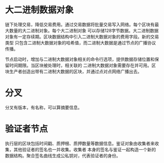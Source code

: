 # 大二进制数据对象

链下处理交易，降低交易费用。通过交易数据将批量交易写入网络。每个区块有最大数量的大二进制对象。每个大二进制对象
可以存储128字节数据。大二进制数据对象有一定存续期。区块数据结构中引入二进制大数据对象的费用字段。新的交易类型
只包含二进制大数据对象的哈希值，而二进制大数据是通过节点的广播协议传播。

节点启动时，增加与二进制大数据对象相关的命令行选项，提供数据存储位置和保留时间期限。当区块被处理时，相关联的
二进制大数据对象需要存在并可用。区块生产者创造出带有二进制大数据的区块，并通过点对点网络广播出去。

# 分叉

分叉有版本，有名称，可以算摘要信息。

# 验证者节点

执行层的区块包括时间戳、质押根、质押数量等数据信息。鉴证对象由收集者来收集，其他验证者的签名也一并收集。收集者
本身的签名与鉴证一起构造一个新的数据结构。聚合签名曲线生成公私钥对，代表验证者的身份。


